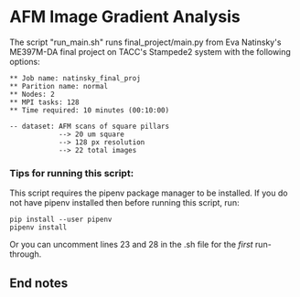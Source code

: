  
# AFM Image Gradient Analysis
The script "run_main.sh" runs final_project/main.py from Eva Natinsky's ME397M-DA final project on TACC's Stampede2 system with the following options:
	
	** Job name: natinsky_final_proj
	** Parition name: normal
	** Nodes: 2
	** MPI tasks: 128
	** Time required: 10 minutes (00:10:00)

	-- dataset: AFM scans of square pillars
				--> 20 um square
				--> 128 px resolution
				--> 22 total images


### Tips for running this script:

This script requires the pipenv package manager to be installed. 
If you do not have pipenv installed then before running this script, run:

	pip install --user pipenv
	pipenv install

Or you can uncomment lines 23 and 28 in the .sh file for the *first* run-through.

## End notes
